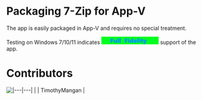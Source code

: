 # Packaging 7-Zip for App-V

The app is easily packaged in App-V and requires no special treatment.

Testing on Windows 7/10/11 indicates [<img src="/media/CatFullFidelity.png" alt="Full Fidelity" />](/media/CatFullFidelity.png) support of the app.

# Contributors

|---|---|
| [<img src="/media/Contributors/TimMangan.png" align="left" Height="128" />](/media/Contributors/TimMangan.png) | TimothyMangan |

